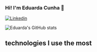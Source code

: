 ### Hi! I'm Eduarda Cunha 👋

[![Linkedin](https://img.shields.io/badge/LinkedIn-0077B5?style=for-the-badge&logo=linkedin&logoColor=white)](https://www.linkedin.com/in/eduarda-s-cunha/)

![Eduarda's GitHub stats](https://github-readme-stats.vercel.app/api?username=eduardafscunha&show_icons=true&theme=dracula)

## technologies I use the most
